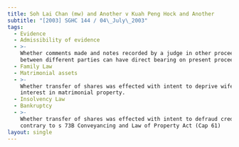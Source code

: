 ```yaml
---
title: Soh Lai Chan (mw) and Another v Kuah Peng Hock and Another
subtitle: "[2003] SGHC 144 / 04\_July\_2003"
tags:
  - Evidence
  - Admissibility of evidence
  - >-
    Whether comments made and notes recorded by a judge in other proceedings
    between different parties can have direct bearing on present proceedings.
  - Family Law
  - Matrimonial assets
  - >-
    Whether transfer of shares was effected with intent to deprive wife of
    interest in matrimonial property.
  - Insolvency Law
  - Bankruptcy
  - >-
    Whether transfer of shares was effected with intent to defraud creditors
    contrary to s 73B Conveyancing and Law of Property Act (Cap 61)
layout: single
---
```


